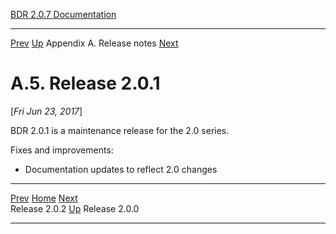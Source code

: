   [BDR 2.0.7 Documentation](README.md)                                                                                            
  ----------------------------------------------------------- ---------------------------------------- --------------------------- -----------------------------------------------------------
  [Prev](release-2.0.2.md "Release 2.0.2")   [Up](releasenotes.md)    Appendix A. Release notes    [Next](release-2.0.0.md "Release 2.0.0")  


# A.5. Release 2.0.1

[*Fri Jun 23, 2017*]

BDR 2.0.1 is a maintenance release for the 2.0 series.

Fixes and improvements:

-   Documentation updates to reflect 2.0 changes



  ------------------------------------------- ---------------------------------------- -------------------------------------------
  [Prev](release-2.0.2.md)      [Home](README.md)       [Next](release-2.0.0.md)  
  Release 2.0.2                                [Up](releasenotes.md)                                Release 2.0.0
  ------------------------------------------- ---------------------------------------- -------------------------------------------
